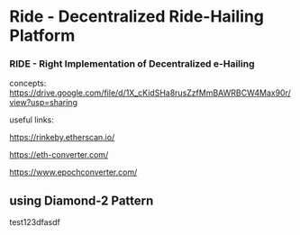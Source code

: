 # Ride - Decentralized Ride-Hailing Platform

### RIDE - Right Implementation of Decentralized e-Hailing


concepts: https://drive.google.com/file/d/1X_cKidSHa8rusZzfMmBAWRBCW4Max90r/view?usp=sharing

useful links:

https://rinkeby.etherscan.io/

https://eth-converter.com/

https://www.epochconverter.com/

## using Diamond-2 Pattern

test123dfasdf